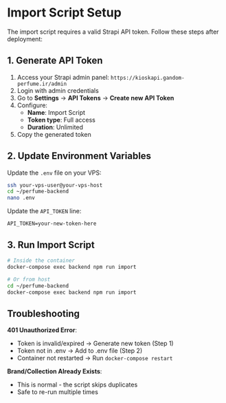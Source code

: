 # Import Script Setup

The import script requires a valid Strapi API token. Follow these steps after deployment:

## 1. Generate API Token

1. Access your Strapi admin panel: `https://kioskapi.gandom-perfume.ir/admin`
2. Login with admin credentials
3. Go to **Settings** → **API Tokens** → **Create new API Token**
4. Configure:
   - **Name**: Import Script
   - **Token type**: Full access
   - **Duration**: Unlimited
5. Copy the generated token

## 2. Update Environment Variables

Update the `.env` file on your VPS:

```bash
ssh your-vps-user@your-vps-host
cd ~/perfume-backend
nano .env
```

Update the `API_TOKEN` line:
```env
API_TOKEN=your-new-token-here
```

## 3. Run Import Script

```bash
# Inside the container
docker-compose exec backend npm run import

# Or from host
cd ~/perfume-backend
docker-compose exec backend npm run import
```

## Troubleshooting

**401 Unauthorized Error**:
- Token is invalid/expired → Generate new token (Step 1)
- Token not in .env → Add to .env file (Step 2)
- Container not restarted → Run `docker-compose restart`

**Brand/Collection Already Exists**:
- This is normal - the script skips duplicates
- Safe to re-run multiple times
